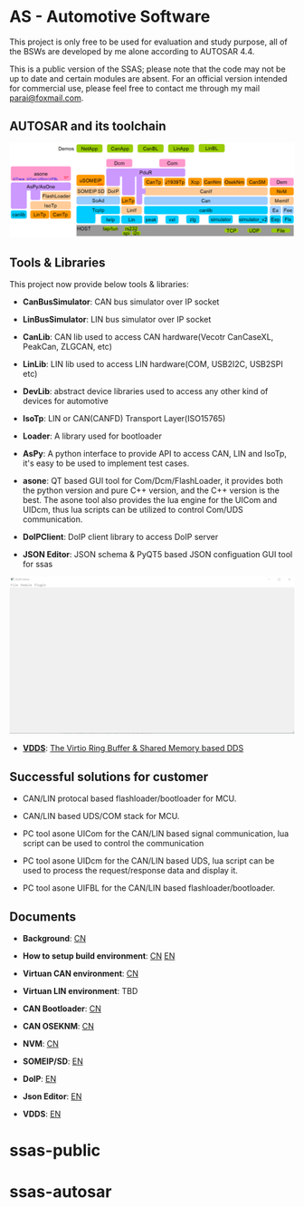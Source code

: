 # AS - Automotive Software

This project is only free to be used for evaluation and study purpose, all of the BSWs are developed by me alone according to AUTOSAR 4.4.

This is a public version of the SSAS; please note that the code may not be up to date and certain modules are absent. For an official version intended for commercial use, please feel free to contact me through my mail <parai@foxmail.com>.

## AUTOSAR and its toolchain

![architecture](doc/images/architecture.png)

## Tools & Libraries

This project now provide below tools & libraries:

- **CanBusSimulator**: CAN bus simulator over IP socket

- **LinBusSimulator**: LIN bus simulator over IP socket

- **CanLib**: CAN lib used to access CAN hardware(Vecotr CanCaseXL, PeakCan, ZLGCAN, etc)

- **LinLib**: LIN lib used to access LIN hardware(COM, USB2I2C, USB2SPI etc)

- **DevLib**: abstract device libraries used to access any other kind of devices for automotive

- **IsoTp**: LIN or CAN(CANFD) Transport Layer(ISO15765)

- **Loader**: A library used for bootloader

- **AsPy**: A python interface to provide API to access CAN, LIN and IsoTp, it's easy to be used to implement test cases.

- **asone**: QT based GUI tool for Com/Dcm/FlashLoader, it provides both the python version and pure C++ version, and the C++ version is the best. The asone tool also provides the lua engine for the UICom and UIDcm, thus lua scripts can be utilized to control Com/UDS communication.

- **DoIPClient**: DoIP client library to access DoIP server

- **JSON Editor**: JSON schema & PyQT5 based JSON configuation GUI tool for ssas

![JSON Editor](doc/images/json-editor-ssas.gif)

- [**VDDS**](infras/libraries/dds/vdds/): [The Virtio Ring Buffer & Shared Memory based DDS](doc/EN/ViotioDDS.md)

## Successful solutions for customer

- CAN/LIN protocal based flashloader/bootloader for MCU.

- CAN/LIN based UDS/COM stack for MCU.

- PC tool asone UICom for the CAN/LIN based signal communication, lua script can be used to control the communication

- PC tool asone UIDcm for the CAN/LIN based UDS, lua script can be used to process the request/response data and display it.

- PC tool asone UIFBL for the CAN/LIN based flashloader/bootloader.


## Documents

- **Background**: [CN](doc/CN/background.md)

- **How to setup build environment**: [CN](doc/CN/build-env-setup.md) [EN](doc/EN/build-env-setup.md)

- **Virtuan CAN environment**: [CN](doc/CN/virtual-can-env.md)

- **Virtuan LIN environment**: TBD

- **CAN Bootloader**: [CN](doc/CN/can-bootloader.md)

- **CAN OSEKNM**: [CN](doc/CN/can-oseknm.md)

- **NVM**: [CN](doc/CN/nvm.md)

- **SOMEIP/SD**: [EN](doc/EN/SOMEIP-SD.md)

- **DoIP**: [EN](doc/EN/DoIP.md)

- **Json Editor**: [EN](doc/EN/JsonEditor.md)

- **VDDS**: [EN](doc/EN/ViotioDDS.md)
# ssas-public
# ssas-autosar
